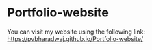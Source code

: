 # Portfolio-website

 You can visit my website using the following link: https://pvbharadwaj.github.io/Portfolio-website/
